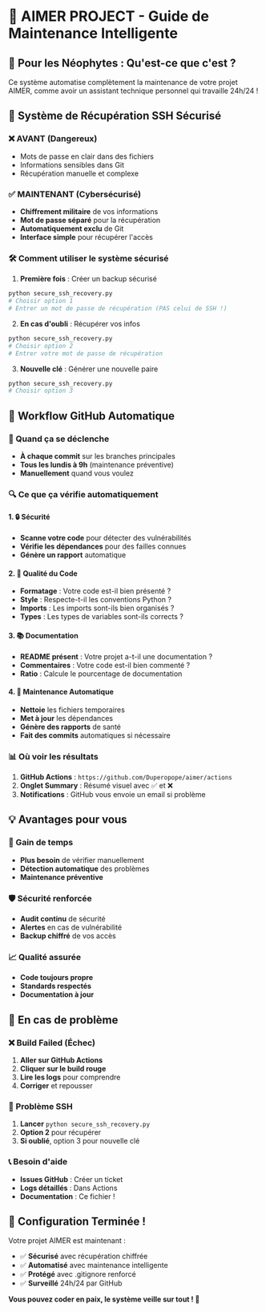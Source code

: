 # 🚀 AIMER PROJECT - Guide de Maintenance Intelligente

## 🎯 Pour les Néophytes : Qu'est-ce que c'est ?

Ce système automatise complètement la maintenance de votre projet AIMER, comme avoir un assistant technique personnel qui travaille 24h/24 !

## 🔐 Système de Récupération SSH Sécurisé

### ❌ AVANT (Dangereux)
- Mots de passe en clair dans des fichiers
- Informations sensibles dans Git
- Récupération manuelle et complexe

### ✅ MAINTENANT (Cybersécurisé)
- **Chiffrement militaire** de vos informations
- **Mot de passe séparé** pour la récupération
- **Automatiquement exclu** de Git
- **Interface simple** pour récupérer l'accès

### 🛠️ Comment utiliser le système sécurisé

1. **Première fois** : Créer un backup sécurisé
```bash
python secure_ssh_recovery.py
# Choisir option 1
# Entrer un mot de passe de récupération (PAS celui de SSH !)
```

2. **En cas d'oubli** : Récupérer vos infos
```bash
python secure_ssh_recovery.py
# Choisir option 2
# Entrer votre mot de passe de récupération
```

3. **Nouvelle clé** : Générer une nouvelle paire
```bash
python secure_ssh_recovery.py
# Choisir option 3
```

## 🤖 Workflow GitHub Automatique

### 📅 Quand ça se déclenche
- **À chaque commit** sur les branches principales
- **Tous les lundis à 9h** (maintenance préventive)
- **Manuellement** quand vous voulez

### 🔍 Ce que ça vérifie automatiquement

#### 1. 🔒 Sécurité
- **Scanne votre code** pour détecter des vulnérabilités
- **Vérifie les dépendances** pour des failles connues
- **Génère un rapport** automatique

#### 2. 📝 Qualité du Code
- **Formatage** : Votre code est-il bien présenté ?
- **Style** : Respecte-t-il les conventions Python ?
- **Imports** : Les imports sont-ils bien organisés ?
- **Types** : Les types de variables sont-ils corrects ?

#### 3. 📚 Documentation
- **README présent** : Votre projet a-t-il une documentation ?
- **Commentaires** : Votre code est-il bien commenté ?
- **Ratio** : Calcule le pourcentage de documentation

#### 4. 🔧 Maintenance Automatique
- **Nettoie** les fichiers temporaires
- **Met à jour** les dépendances
- **Génère des rapports** de santé
- **Fait des commits** automatiques si nécessaire

### 📊 Où voir les résultats

1. **GitHub Actions** : `https://github.com/Duperopope/aimer/actions`
2. **Onglet Summary** : Résumé visuel avec ✅ et ❌
3. **Notifications** : GitHub vous envoie un email si problème

## 💡 Avantages pour vous

### 🎯 Gain de temps
- **Plus besoin** de vérifier manuellement
- **Détection automatique** des problèmes
- **Maintenance préventive** 

### 🛡️ Sécurité renforcée
- **Audit continu** de sécurité
- **Alertes** en cas de vulnérabilité
- **Backup chiffré** de vos accès

### 📈 Qualité assurée
- **Code toujours propre**
- **Standards respectés**
- **Documentation à jour**

## 🚨 En cas de problème

### ❌ Build Failed (Échec)
1. **Aller sur GitHub Actions**
2. **Cliquer sur le build rouge**
3. **Lire les logs** pour comprendre
4. **Corriger** et repousser

### 🔐 Problème SSH
1. **Lancer** `python secure_ssh_recovery.py`
2. **Option 2** pour récupérer
3. **Si oublié**, option 3 pour nouvelle clé

### 📞 Besoin d'aide
- **Issues GitHub** : Créer un ticket
- **Logs détaillés** : Dans Actions
- **Documentation** : Ce fichier !

## 🎉 Configuration Terminée !

Votre projet AIMER est maintenant :
- ✅ **Sécurisé** avec récupération chiffrée
- ✅ **Automatisé** avec maintenance intelligente  
- ✅ **Protégé** avec .gitignore renforcé
- ✅ **Surveillé** 24h/24 par GitHub

**Vous pouvez coder en paix, le système veille sur tout ! 🚀**
